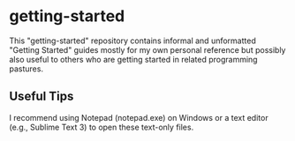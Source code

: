 # getting-started
This "getting-started" repository contains informal and unformatted "Getting Started" guides mostly for my own personal reference but possibly also useful to others who are getting started in related programming pastures.

## Useful Tips
I recommend using Notepad (notepad.exe) on Windows or a text editor (e.g., Sublime Text 3) to open these text-only files.